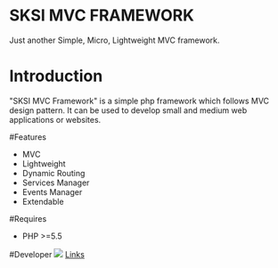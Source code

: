 # SKSI MVC FRAMEWORK
Just another Simple, Micro, Lightweight MVC framework.

# Introduction
"SKSI MVC Framework" is a simple php framework which follows MVC design pattern. It can be used to develop small and medium web applications or websites. 

#Features
- MVC
- Lightweight
- Dynamic Routing
- Services Manager
- Events Manager
- Extendable

#Requires
- PHP >=5.5 

#Developer
![](http://sktechblog.com/sktechblog335577/wp-content/uploads/2017/08/sktechblog-logo-small.png)
[Links](http://sktechblog.com)
